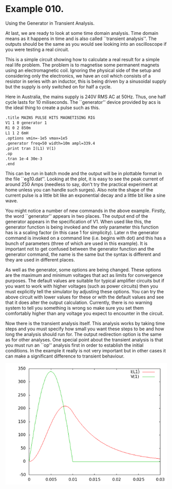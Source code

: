 # Example 010.

Using the Generator in Transient Analysis.

At last, we are ready to look at some time domain analysis. Time domain
means as it happens in time and is also called ``transient analysis''.
The outputs should be the same as you would see looking into an oscilloscope
if you were testing a real circuit.

This is a simple circuit showing how to calculate a real result for a simple
real life problem. The problem is to magnetise some permanent magnets using an
electromagnetic coil. Ignoring the physical side of the setup and considering
only the electronics, we have an coil which consists of a resistor in
series with an inductor, this is being driven by a sinusoidal supply but the
supply is only switched on for half a cycle.

Here in Australia, the mains supply is 240V RMS AC at 50Hz. Thus, one half
cycle lasts for 10 miliseconds. The ``generator'' device provided by acs is
the ideal thing to create a pulse such as this.

	.title MAINS PULSE HITS MAGNETISING RIG
	V1 1 0 generator 1
	R1 0 2 850m
	L1 1 2 6mH
	.options vmin=-1e5 vmax=1e5
	.generator freq=50 width=10m ampl=339.4
	.print tran I(L1) V(1)
	.op
	.tran 1e-4 30e-3
	.end

This can be run in batch mode and the output will be in plottable format
in the file ``eg10.dat''. Looking at the plot, it is easy to see the peak
current of around 250 Amps (needless to say, don't try the practical experiment
at home unless you can handle such surges). Also note the shape of the current
pulse is a little bit like an exponential decay and a little bit like a sine
wave.

You might notice a number of new commands in the above example. Firstly,
the word ``generator'' appears in two places. The output end of the generator
appears in the specification of V1. When used like this, the generator function
is being invoked and the only parameter this function has is a scaling factor
(in this case 1 for simplicity). Later n the generator command is invoked on
a command line (i.e. begins with dot) and this has a bunch of parameters
(three of which are used in this example). It is important not to get confused
between the generator function and the generator command, the name is the same
but the syntax is different and they are used in different places.

As well as the generator, some options are being changed. These options are the
maximum and minimum voltages that act as limits for convergence purposes. The
default values are suitable for typical amplifier circuits but if you want to
work with higher voltages (such as power circuits) then you must explicitly
tell the simulator by adjusting these options. You can try the above circuit
with lower values for these or with the default values and see that it does
alter the output calculation. Currently, there is no warning system to tell
you something is wrong so make sure you set them comfortably higher than any
voltage you expect to encounter in the circuit.

Now there is the transient analysis itself. This analysis works by taking time
steps and you must specify how small you want these steps to be and how long
the analysis should run for. The output redirection option is the same as
for other analyses. One special point about the transient analysis is that you
must run an ``op'' analysis first in order to establish the initial conditions.
In the example it really is not very important but in other cases it can make
a significant difference to transient behaviour.

![transient graph](eg10.png)

